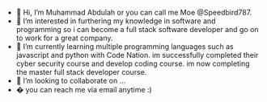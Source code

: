 - 👋 Hi, I’m Muhammad Abdulah or you can call me Moe @Speedbird787.
- 👀 I’m interested in furthering my knowledge in software and programming so i can become a full stack software developer and go on to work for a great company. 
- 🌱 I’m currently learning multiple programming languages such as javascript and python with Code Nation. im successfully completed their cyber security course and develop coding course. im now completing the master full stack developer course.
- 💞️ I’m looking to collaborate on ...
- � you can reach me via email anytime :)  

<!---
Speedbird787/Speedbird787 is a ✨ special ✨ repository because its `README.md` (this file) appears on your GitHub profile.
You can click the Preview link to take a look at your changes.
--->
